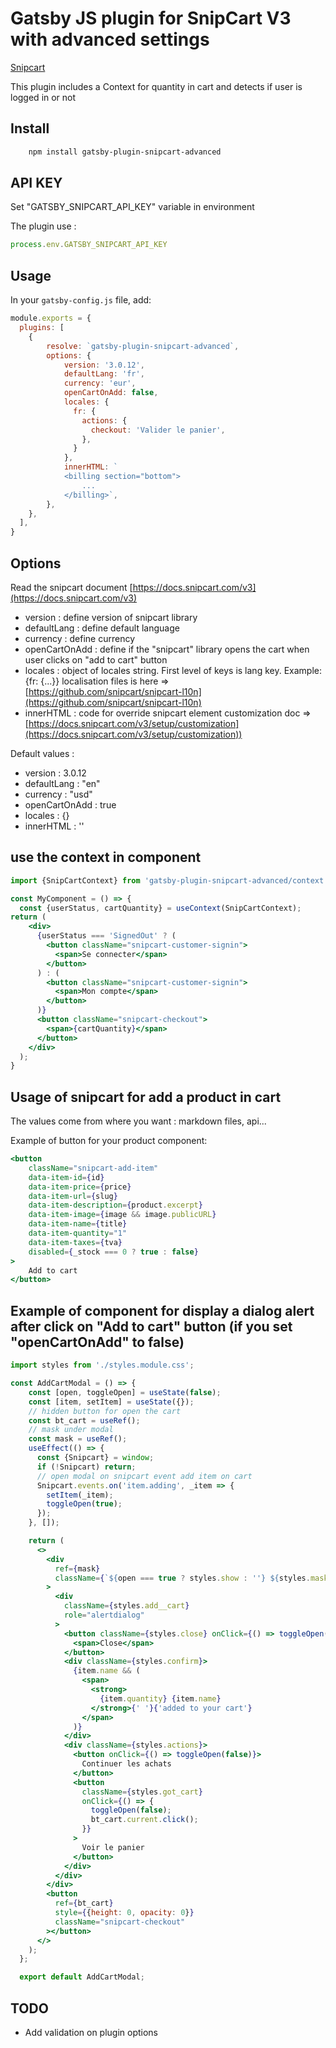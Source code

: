 # Gatsby JS plugin for SnipCart V3 with advanced settings

[Snipcart](https://snipcart.com/)

This plugin includes a Context for quantity in cart and detects if user is logged in or not

## Install

```bash
    npm install gatsby-plugin-snipcart-advanced
```

## API KEY

Set "GATSBY_SNIPCART_API_KEY" variable in environment

The plugin use :
```js
process.env.GATSBY_SNIPCART_API_KEY
```

## Usage

In your `gatsby-config.js` file, add:

```javascript
module.exports = {
  plugins: [
    {
        resolve: `gatsby-plugin-snipcart-advanced`,
        options: {
            version: '3.0.12',
            defaultLang: 'fr',
            currency: 'eur',
            openCartOnAdd: false,
            locales: {
              fr: {
                actions: {
                  checkout: 'Valider le panier',
                },
              }
            },
            innerHTML: `
            <billing section="bottom">
                ...
            </billing>`,
        },
    },
  ],
}
```

## Options

Read the snipcart document [https://docs.snipcart.com/v3](https://docs.snipcart.com/v3)

- version : define version of snipcart library
- defaultLang : define default language
- currency : define currency
- openCartOnAdd : define if the "snipcart" library opens the cart when user clicks on "add to cart" button
- locales : object of locales string. First level of keys is lang key. Example: {fr: {...}}
  localisation files is here => [https://github.com/snipcart/snipcart-l10n](https://github.com/snipcart/snipcart-l10n)
- innerHTML : code for override snipcart element
  customization doc => [https://docs.snipcart.com/v3/setup/customization](https://docs.snipcart.com/v3/setup/customization))


Default values :

- version : 3.0.12
- defaultLang : "en"
- currency : "usd"
- openCartOnAdd : true
- locales : {}
- innerHTML : ''


## use the context in component

```jsx
import {SnipCartContext} from 'gatsby-plugin-snipcart-advanced/context';

const MyComponent = () => {
  const {userStatus, cartQuantity} = useContext(SnipCartContext);
return (
    <div>
      {userStatus === 'SignedOut' ? (
        <button className="snipcart-customer-signin">
          <span>Se connecter</span>
        </button>
      ) : (
        <button className="snipcart-customer-signin">
          <span>Mon compte</span>
        </button>
      )}
      <button className="snipcart-checkout">
        <span>{cartQuantity}</span>
      </button>
    </div>
  );
}
```

## Usage of snipcart for add a product in cart

The values come from where you want : markdown files, api...

Example of button for your product component:
```jsx
<button
    className="snipcart-add-item"
    data-item-id={id}
    data-item-price={price}
    data-item-url={slug}
    data-item-description={product.excerpt}
    data-item-image={image && image.publicURL}
    data-item-name={title}
    data-item-quantity="1"
    data-item-taxes={tva}
    disabled={_stock === 0 ? true : false}
>
    Add to cart
</button>
```

## Example of component for display a dialog alert after click on "Add to cart" button (if you set "openCartOnAdd" to false)

```jsx
import styles from './styles.module.css';

const AddCartModal = () => {
    const [open, toggleOpen] = useState(false);
    const [item, setItem] = useState({});
    // hidden button for open the cart
    const bt_cart = useRef();
    // mask under modal
    const mask = useRef();
    useEffect(() => {
      const {Snipcart} = window;
      if (!Snipcart) return;
      // open modal on snipcart event add item on cart
      Snipcart.events.on('item.adding', _item => {
        setItem(_item);
        toggleOpen(true);
      });
    }, []);

    return (
      <>
        <div
          ref={mask}
          className={`${open === true ? styles.show : ''} ${styles.mask}`}
        >
          <div
            className={styles.add__cart}
            role="alertdialog"
          >
            <button className={styles.close} onClick={() => toggleOpen(false)}>
              <span>Close</span>
            </button>
            <div className={styles.confirm}>
              {item.name && (
                <span>
                  <strong>
                    {item.quantity} {item.name}
                  </strong>{' '}{'added to your cart'}
                </span>
              )}
            </div>
            <div className={styles.actions}>
              <button onClick={() => toggleOpen(false)}>
                Continuer les achats
              </button>
              <button
                className={styles.got_cart}
                onClick={() => {
                  toggleOpen(false);
                  bt_cart.current.click();
                }}
              >
                Voir le panier
              </button>
            </div>
          </div>
        </div>
        <button
          ref={bt_cart}
          style={{height: 0, opacity: 0}}
          className="snipcart-checkout"
        ></button>
      </>
    );
  };

  export default AddCartModal;
```

## TODO

- Add validation on plugin options